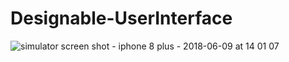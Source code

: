 # Designable-UserInterface

![simulator screen shot - iphone 8 plus - 2018-06-09 at 14 01 07](https://user-images.githubusercontent.com/34632263/41191297-aad9a0ce-6bed-11e8-9d0a-ab3a242c0a72.png)
